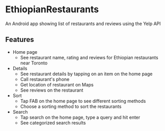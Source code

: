 # EthiopianRestaurants
An Android app showing list of restaurants and reviews using the Yelp API

## Features
- Home page
  - See restaurant name, rating and reviews for Ethiopian restaurants near Toronto
- Details
  - See restaurant details by tapping on an item on the home page
  - Call restaurant's phone
  - Get location of restaurant on Maps
  - See reviews on the restaurant
- Sort
  - Tap FAB on the home page to see different sorting methods
  - Choose a sorting method to sort the restaurants
- Search
  - Tap search on the home page, type a query and hit enter
  - See categorized search results
